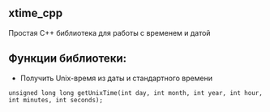 ## xtime_cpp
Простая C++ библиотека  для работы с временем и датой

## Функции библиотеки:
+ Получить Unix-время из даты и стандартного времени
```
unsigned long long getUnixTime(int day, int month, int year, int hour, int minutes, int seconds);
```

